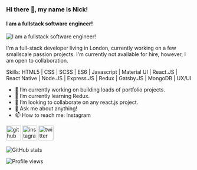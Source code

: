 ### Hi there 👋, my name is Nick!
#### I am a fullstack software engineer!
![I am a fullstack software engineer!](https://i.imgur.com/HYwKvpE.jpg)

I'm a full-stack developer living in London, currently working on a few smallscale passion projects. I'm currently not available for hire, however, I am open to collaboration. 

Skills: HTML5 | CSS | SCSS | ES6 | Javascript | Material UI | React.JS | React Native | Node.JS | Express.JS | Redux | Gatsby.JS | MongoDB | UX/UI

- 🔭 I’m currently working on building loads of portfolio projects. 
- 🌱 I’m currently learning Redux. 
- 👯 I’m looking to collaborate on any react.js project. 
- 💬 Ask me about anything!  
- 📫 How to reach me: Instagram 


[<img src='https://cdn.jsdelivr.net/npm/simple-icons@3.0.1/icons/github.svg' alt='github' height='40'>](https://github.com/GhostCrawl3r)  [<img src='https://cdn.jsdelivr.net/npm/simple-icons@3.0.1/icons/instagram.svg' alt='instagram' height='40'>](https://www.instagram.com/https://www.instagram.com/ig4nick//)  [<img src='https://cdn.jsdelivr.net/npm/simple-icons@3.0.1/icons/twitter.svg' alt='twitter' height='40'>](https://twitter.com/https://twitter.com/The_NickMorgan)  

![GitHub stats](https://github-readme-stats.vercel.app/api?username=GhostCrawl3r&show_icons=true)  

![Profile views](https://gpvc.arturio.dev/GhostCrawl3r)  
